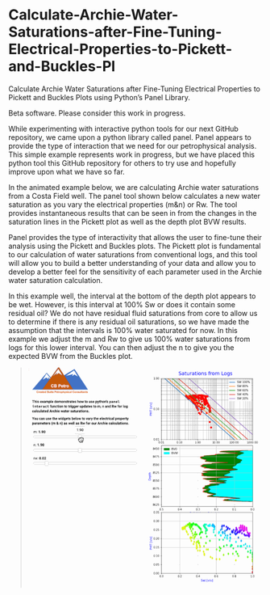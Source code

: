 # Calculate-Archie-Water-Saturations-after-Fine-Tuning-Electrical-Properties-to-Pickett-and-Buckles-Pl
Calculate Archie Water Saturations after Fine-Tuning Electrical Properties to Pickett and Buckles Plots using Python’s Panel Library.

Beta software. Please consider this work in progress. 

While experimenting with interactive python tools for our next GitHub repository, we came upon a python library called panel. Panel appears to provide the type of interaction that we need for our petrophysical analysis. This simple example represents work in progress, but we have placed this python tool this GitHub repository for others to try use and hopefully improve upon what we have so far.

In the animated example below, we are calculating Archie water saturations from a Costa Field well. The panel tool shown below calculates a new water saturation as you vary the electrical properties (m&n) or Rw. The tool provides instantaneous results that can be seen in from the changes in the saturation lines in the Pickett plot as well as the depth plot BVW results.

Panel provides the type of interactivity that allows the user to fine-tune their analysis using the Pickett and Buckles plots. The Pickett plot is fundamental to our calculation of water saturations from conventional logs, and this tool will allow you to build a better understanding of your data and allow you to develop a better feel for the sensitivity of each parameter used in the Archie water saturation calculation.

In this example well, the interval at the bottom of the depth plot appears to be wet. However, is this interval at 100% Sw or does it contain some residual oil? We do not have residual fluid saturations from core to allow us to determine if there is any residual oil saturations, so we have made the assumption that the intervals is 100% water saturated for now. In this example we adjust the m and Rw to give us 100% water saturations from logs for this lower interval. You can then adjust the n to give you the expected BVW from the Buckles plot. 

>![Panel_log](pickett_log_sats2.gif)
